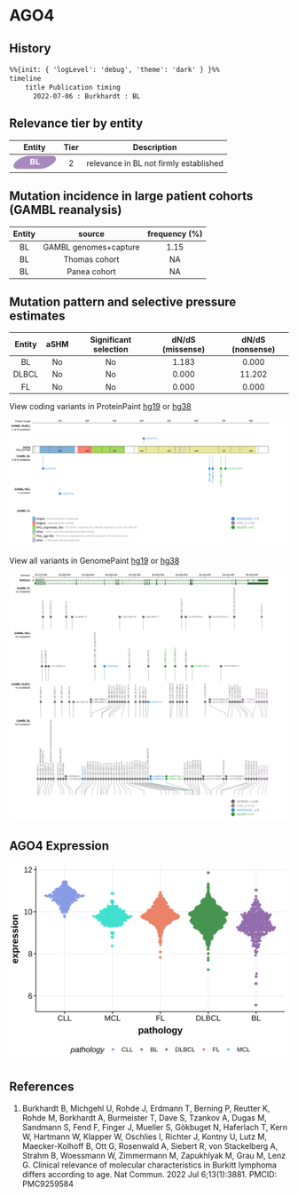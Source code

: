 # AGO4
## History
```mermaid
%%{init: { 'logLevel': 'debug', 'theme': 'dark' } }%%
timeline
    title Publication timing
      2022-07-06 : Burkhardt : BL
```
## Relevance tier by entity

|Entity|Tier|Description                           |
|:------:|:----:|--------------------------------------|
|![BL](images/icons/BL_tier2.png)    |2   |relevance in BL not firmly established|

## Mutation incidence in large patient cohorts (GAMBL reanalysis)

|Entity|source               |frequency (%)|
|:------:|:---------------------:|:-------------:|
|BL    |GAMBL genomes+capture|1.15         |
|BL    |Thomas cohort        |  NA         |
|BL    |Panea cohort         |  NA         |

## Mutation pattern and selective pressure estimates

|Entity|aSHM|Significant selection|dN/dS (missense)|dN/dS (nonsense)|
|:------:|:----:|:---------------------:|:----------------:|:----------------:|
|BL    |No  |No                   |1.183           | 0.000          |
|DLBCL |No  |No                   |0.000           |11.202          |
|FL    |No  |No                   |0.000           | 0.000          |



View coding variants in ProteinPaint [hg19](https://morinlab.github.io/LLMPP/GAMBL/AGO4_protein.html)  or [hg38](https://morinlab.github.io/LLMPP/GAMBL/AGO4_protein_hg38.html)

![image](images/proteinpaint/AGO4_NM_017629.svg)

View all variants in GenomePaint [hg19](https://morinlab.github.io/LLMPP/GAMBL/AGO4.html)  or [hg38](https://morinlab.github.io/LLMPP/GAMBL/AGO4_hg38.html)

![image](images/proteinpaint/AGO4.svg)
## AGO4 Expression
![image](images/gene_expression/AGO4_by_pathology.svg)
<!-- ORIGIN: burkhardtClinicalRelevanceMolecular2022b -->
<!-- BL: burkhardtClinicalRelevanceMolecular2022b -->
## References
1.  Burkhardt B, Michgehl U, Rohde J, Erdmann T, Berning P, Reutter K, Rohde M, Borkhardt A, Burmeister T, Dave S, Tzankov A, Dugas M, Sandmann S, Fend F, Finger J, Mueller S, Gökbuget N, Haferlach T, Kern W, Hartmann W, Klapper W, Oschlies I, Richter J, Kontny U, Lutz M, Maecker-Kolhoff B, Ott G, Rosenwald A, Siebert R, von Stackelberg A, Strahm B, Woessmann W, Zimmermann M, Zapukhlyak M, Grau M, Lenz G. Clinical relevance of molecular characteristics in Burkitt lymphoma differs according to age. Nat Commun. 2022 Jul 6;13(1):3881. PMCID: PMC9259584

